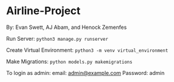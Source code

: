 # Airline-Project

By: Evan Swett, AJ Abam, and Henock Zemenfes

Run Server:
```python3 manage.py runserver```

Create Virtual Environment: 
```python3 -m venv virtual_environment```

Make Migrations:
```python models.py makemigrations```

To login as admin:
email: admin@example.com
Password: admin